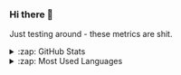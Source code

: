 ### Hi there 👋

<!--
**sakulstra/sakulstra** is a ✨ _special_ ✨ repository because its `README.md` (this file) appears on your GitHub profile.

Here are some ideas to get you started:

- 🔭 I’m currently working on ...
- 🌱 I’m currently learning ...
- 👯 I’m looking to collaborate on ...
- 🤔 I’m looking for help with ...
- 💬 Ask me about ...
- 📫 How to reach me: ...
- 😄 Pronouns: ...
- ⚡ Fun fact: ...
-->

Just testing around - these metrics are shit.

<details>
  <summary>:zap: GitHub Stats</summary>
  
  [<img alt="sakulstra's GitHub Stats" src="https://github-readme-stats.codestackr.vercel.app/api?username=sakulstra&show_icons=true&count_private=true">](#)
  
</details>

<details>
  <summary>:zap: Most Used Languages</summary>
  
  [<img alt="sakulstra's Most Used Languages" src="https://github-readme-stats.vercel.app/api/top-langs/?username=sakulstra&layout=compact">](#)
  
</details>
